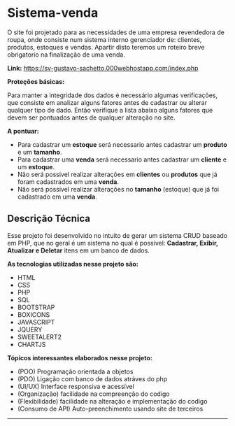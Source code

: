 # Sistema-venda

O site foi projetado para as necessidades de uma empresa revendedora de roupa, onde consiste num sistema interno gerenciador de: clientes, produtos, estoques e vendas. Apartir disto teremos um roteiro breve obrigatorio na finalização de uma venda.

__Link:__ https://sv-gustavo-sachetto.000webhostapp.com/index.php

__Proteções básicas:__

Para manter a integridade dos dados é necessário algumas verificações, que consiste em analizar alguns fatores antes de cadastrar ou alterar qualquer tipo de dado. Então verifique a lista abaixo alguns fatores que devem ser pontuados antes de qualquer alteração no site.

__A pontuar:__
* Para cadastrar um __estoque__ será necessario antes cadastrar um __produto__ e um __tamanho__.
* Para cadastrar uma __venda__ será necessario antes cadastrar um __cliente__ e um __estoque__.
* Não será possivel realizar alterações em __clientes__ ou __produtos__ que já foram cadastrados em uma __venda__.
* Não será possivel realizar alterações no __tamanho__ (estoque) que já foi cadastrado em uma __venda__.

## Descrição Técnica
Esse projeto foi desenvolvido no intuito de gerar um sistema CRUD baseado em PHP, que no geral é um sistema no qual é possivel: __Cadastrar, Exibir, Atualizar e Deletar__ itens em um banco de dados.

__As tecnologias utilizadas nesse projeto são:__
* HTML
* CSS
* PHP
* SQL
* BOOTSTRAP
* BOXICONS
* JAVASCRIPT
* JQUERY
* SWEETALERT2
* CHARTJS

__Tópicos interessantes elaborados nesse projeto:__
* (POO) Programação orientada a objetos
* (PDO) Ligação com banco de dados atráves do php
* (UI/UX) Interface responsiva e acessível
* (Organização) facilidade na compreenção do codigo
* (Flexibilidade) facilidade na alteração e implementação do codigo
* (Consumo de API) Auto-preenchimento usando site de terceiros

**************************
